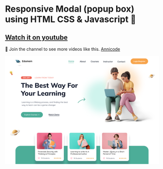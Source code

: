 # Responsive Modal (popup box) using HTML CSS & Javascript 🚀

## [Watch it on youtube](https://youtu.be/pX9K9g28CRg)

💙 Join the channel to see more videos like this. [Annicode](https://www.youtube.com/@Annicode)

![preview img](/preview.png)
